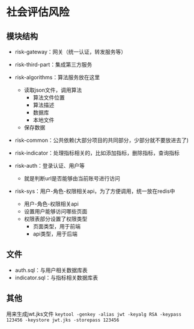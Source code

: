 # 社会评估风险

## 模块结构
* risk-gateway：网关（统一认证，转发服务等）
* risk-third-part：集成第三方服务

* risk-algorithms：算法服务放在这里 
  - 读取json文件，调用算法 
    - 算法文件位置 
    - 算法描述 
    - 数据库 
    - 本地文件 
  - 保存数据

* risk-common：公共依赖(大部分项目的共同部分，少部分就不要放进去了)

* risk-indicator：处理指标相关的，比如添加指标，删除指标，查询指标

* risk-auth：登录认证、用户等
  * 就是判断url是否能够由当前账号进行访问

* risk-sys：用户-角色-权限相关api，为了方便调用，统一放在redis中
  * 用户-角色-权限相关api
  * 设置用户能够访问哪些页面
  * 权限表部分设置了权限类型
    * 页面类型，用于前端
    * api类型，用于后端


## 文件
* auth.sql：与用户相关数据库表
* indicator.sql：与指标相关数据库表


## 其他
用来生成jwt.jks文件
`keytool -genkey -alias jwt -keyalg RSA -keypass 123456 -keystore jwt.jks -storepass 123456`
